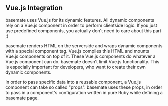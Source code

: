 ## Vue.js Integration

basemate uses Vue.js for its dynamic features. All dynamic components rely on a
Vue.js component in order to perform clientside logic. If you just use predefined
components, you actually don't need to care about this part ;)

basemate renders HTML on the serverside and wraps dynamic components with a special
component tag. Vue.js compiles this HTML and mounts Vue.js components on top of it.
These Vue.js components do whatever a Vue.js component can do. basemate doesn't
limit Vue.js functionality. This is especially important for developers, who want
to create their own dynamic components.

In order to pass specific data into a reusable component, a Vue.js component can
take so called "props". basemate uses these props, in order to pass in a component's
configuration written in pure Ruby while defining a basemate page.
